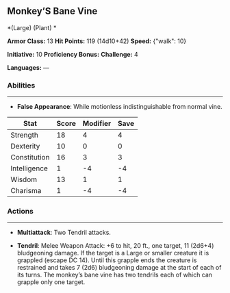 ## Monkey’S Bane Vine
*(Large) (Plant) *

**Armor Class:** 13
**Hit Points:** 119 (14d10+42)
**Speed:** {"walk": 10}

**Initiative:** 10
**Proficiency Bonus:**
**Challenge:** 4

**Languages:** —

### Abilities
 --- 
- **False Appearance**: While motionless indistinguishable from normal vine.



| Stat | Score | Modifier | Save |
| ---- | ---- | ---- | ---- |
| Strength | 18 | 4 | 4 |
| Dexterity | 10 | 0 | 0 |
| Constitution | 16 | 3 | 3 |
| Intelligence | 1 | -4 | -4 |
| Wisdom | 13 | 1 | 1 |
| Charisma | 1 | -4 | -4 |

### Actions
 --- 
- **Multiattack**: Two Tendril attacks.

- **Tendril**: Melee Weapon Attack: +6 to hit, 20 ft., one target, 11 (2d6+4) bludgeoning damage. If the target is a Large or smaller creature it is grappled (escape DC 14). Until this grapple ends the creature is restrained and takes 7 (2d6) bludgeoning damage at the start of each of its turns. The monkey’s bane vine has two tendrils each of which can grapple only one target.

